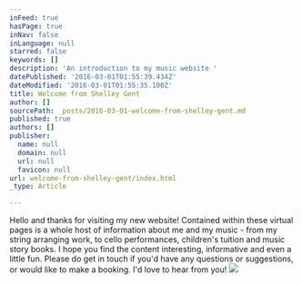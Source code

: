 ```yaml
---
inFeed: true
hasPage: true
inNav: false
inLanguage: null
starred: false
keywords: []
description: 'An introduction to my music website '
datePublished: '2016-03-01T01:55:39.434Z'
dateModified: '2016-03-01T01:55:35.100Z'
title: Welcome from Shelley Gent
author: []
sourcePath: _posts/2016-03-01-welcome-from-shelley-gent.md
published: true
authors: []
publisher:
  name: null
  domain: null
  url: null
  favicon: null
url: welcome-from-shelley-gent/index.html
_type: Article

---
```

Hello and thanks for visiting my new website! Contained within these virtual pages is a whole host of information about me and my music - from my string arranging work, to cello performances, children's tuition and music story books. I hope you find the content interesting, informative and even a little fun. Please do get in touch if you'd have any questions or suggestions, or would like to make a booking. I'd love to hear from you!
![](https://the-grid-user-content.s3-us-west-2.amazonaws.com/71035b69-a0fd-4566-85a8-717cc17a3f05.jpg)